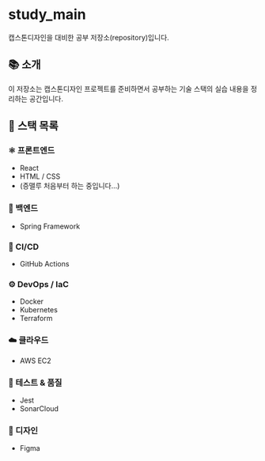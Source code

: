 # study_main

캡스톤디자인을 대비한 공부 저장소(repository)입니다.

## 📚 소개

이 저장소는 캡스톤디자인 프로젝트를 준비하면서 공부하는 기술 스택의 실습 내용을 정리하는 공간입니다.

## 🧱 스택 목록

### ⚛️ 프론트엔드

- React
- HTML / CSS
- (증맬루 처음부터 하는 중입니다...)

### 🧩 백엔드

- Spring Framework

### 🔧 CI/CD

- GitHub Actions

### ⚙️ DevOps / IaC

- Docker
- Kubernetes
- Terraform

### ☁️ 클라우드

- AWS EC2

### 🧪 테스트 & 품질

- Jest
- SonarCloud

### 🎨 디자인

- Figma
